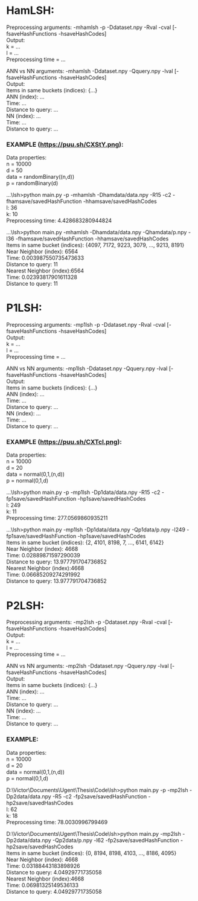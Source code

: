 # HamLSH: 
Preprocessing arguments: -mhamlsh -p -Ddataset.npy -Rval -cval [-fsaveHashFunctions -hsaveHashCodes]  
Output:  
k = ...  
l = ...  
Preprocessing time = ...  

ANN vs NN arguments: -mhamlsh -Ddataset.npy -Qquery.npy -lval [-fsaveHashFunctions -hsaveHashCodes]  
Output:  
Items in same buckets (indices): {...}  
ANN (index): ...  
Time: ...  
Distance to query: ...  
NN (index): ...  
Time: ...  
Distance to query: ...  

### EXAMPLE (https://puu.sh/CXStY.png):

Data properties:  
n = 10000  
d = 50  
data = randomBinary((n,d))  
p = randomBinary(d)  


...\lsh>python main.py -p -mhamlsh -Dhamdata/data.npy -R15 -c2 -fhamsave/savedHashFunction -hhamsave/savedHashCodes  
l: 36  
k: 10  
Preprocessing time: 4.428683280944824  

...\lsh>python main.py -mhamlsh -Dhamdata/data.npy -Qhamdata/p.npy -l36 -fhamsave/savedHashFunction -hhamsave/savedHashCodes  
Items in same bucket (indices): {4097, 7172, 9223, 3079, ..., 9213, 8191}  
Near Neighbor (index): 6564  
Time: 0.003987550735473633  
Distance to query: 11  
Nearest Neighbor (index):6564  
Time: 0.02393817901611328  
Distance to query: 11  

# P1LSH:
Preprocessing arguments: -mp1lsh -p -Ddataset.npy -Rval -cval [-fsaveHashFunctions -hsaveHashCodes]  
Output:  
k = ...  
l = ...  
Preprocessing time = ...  

ANN vs NN arguments: -mp1lsh -Ddataset.npy -Qquery.npy -lval [-fsaveHashFunctions -hsaveHashCodes]  
Output:  
Items in same buckets (indices): {...}  
ANN (index): ...  
Time: ...  
Distance to query: ...  
NN (index): ...  
Time: ...  
Distance to query: ...  


### EXAMPLE (https://puu.sh/CXTcl.png):

Data properties:  
n = 10000  
d = 20  
data = normal(0,1,(n,d))  
p = normal(0,1,d)  


...\lsh>python main.py -p -mp1lsh -Dp1data/data.npy -R15 -c2 -fp1save/savedHashFunction -hp1save/savedHashCodes  
l: 249  
k: 11  
Preprocessing time: 277.0569860935211  

...\lsh>python main.py -mp1lsh -Dp1data/data.npy -Qp1data/p.npy -l249 -fp1save/savedHashFunction -hp1save/savedHashCodes  
Items in same bucket (indices): {2, 4101, 8198, 7, ..., 6141, 6142}  
Near Neighbor (index): 4668  
Time: 0.02889871597290039  
Distance to query: 13.977791704736852  
Nearest Neighbor (index):4668  
Time: 0.06685209274291992  
Distance to query: 13.977791704736852  


# P2LSH:
Preprocessing arguments: -mp2lsh -p -Ddataset.npy -Rval -cval [-fsaveHashFunctions -hsaveHashCodes]  
Output:  
k = ...  
l = ...  
Preprocessing time = ...  

ANN vs NN arguments: -mp2lsh -Ddataset.npy -Qquery.npy -lval [-fsaveHashFunctions -hsaveHashCodes]  
Output:  
Items in same buckets (indices): {...}  
ANN (index): ...  
Time: ...  
Distance to query: ...  
NN (index): ...  
Time: ...  
Distance to query: ...  


### EXAMPLE:

Data properties:  
n = 10000  
d = 20  
data = normal(0,1,(n,d))  
p = normal(0,1,d)  

D:\Victor\Documents\Ugent\Thesis\Code\lsh>python main.py -p -mp2lsh -Dp2data/data.npy -R5 -c2 -fp2save/savedHashFunction -hp2save/savedHashCodes  
l: 62  
k: 18  
Preprocessing time: 78.0030996799469  

D:\Victor\Documents\Ugent\Thesis\Code\lsh>python main.py -mp2lsh -Dp2data/data.npy -Qp2data/p.npy -l62 -fp2save/savedHashFunction -hp2save/savedHashCodes  
Items in same bucket (indices): {0, 8194, 8198, 4103, ..., 8186, 4095}  
Near Neighbor (index): 4668  
Time: 0.03188443183898926  
Distance to query: 4.04929771735058  
Nearest Neighbor (index):4668  
Time: 0.06981325149536133  
Distance to query: 4.04929771735058  
